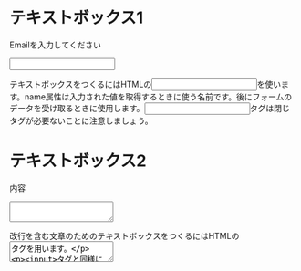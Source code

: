 # テキストボックス1

<form action=”sent.php" method=”post”>

Emailを入力してください

<input type=”text” name=”email”>

</form>

テキストボックスをつくるにはHTMLの<input type="text">を使います。name属性は入力された値を取得するときに使う名前です。後にフォームのデータを受け取るときに使用します。<input>タグは閉じタグが必要ないことに注意しましょう。

# テキストボックス2

<form action=”sent.php” method=”post”>

内容

<textarea name=”content”></textarea>

</fome>

改行を含む文章のためのテキストボックスをつくるにはHTMLの<textarea>タグを用います。

<input>タグと同様にname属性に、入力値を取得するときに使う名前を指定します。<textarea>タグは閉じタグが必要なので注意してください。
